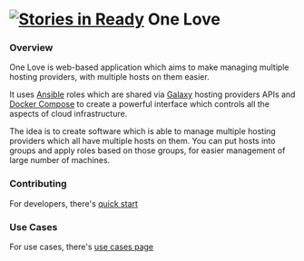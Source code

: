 [![Stories in Ready](https://badge.waffle.io/one-love/one-love.png?label=ready&title=Ready)](https://waffle.io/one-love/one-love)
One Love
========

### Overview

One Love is web-based application which aims to make managing multiple hosting providers, with multiple hosts on them easier.

It uses [Ansible](https://www.ansible.com) roles which are shared via [Galaxy](https://galaxy.ansible.com/) hosting providers APIs and [Docker Compose](https://docs.docker.com/compose/) to create a powerful interface which controls all the aspects of cloud infrastructure.

The idea is to create software which is able to manage multiple hosting providers which all have multiple hosts on them. You can put hosts into groups and apply roles based on those groups, for easier management of large number of machines.

### Contributing
For developers, there's [quick start](doc/quick-start.md)

### Use Cases 
For use cases, there's [use cases page](use_cases/README.md)
